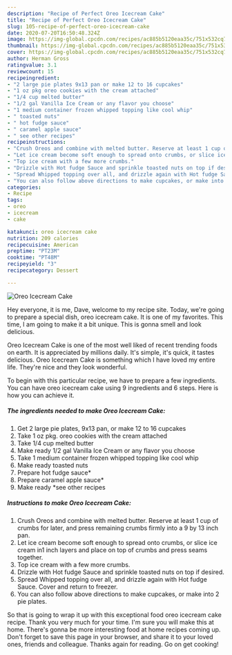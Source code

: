 ```yaml
---
description: "Recipe of Perfect Oreo Icecream Cake"
title: "Recipe of Perfect Oreo Icecream Cake"
slug: 105-recipe-of-perfect-oreo-icecream-cake
date: 2020-07-20T16:50:48.324Z
image: https://img-global.cpcdn.com/recipes/ac885b5120eaa35c/751x532cq70/oreo-icecream-cake-recipe-main-photo.jpg
thumbnail: https://img-global.cpcdn.com/recipes/ac885b5120eaa35c/751x532cq70/oreo-icecream-cake-recipe-main-photo.jpg
cover: https://img-global.cpcdn.com/recipes/ac885b5120eaa35c/751x532cq70/oreo-icecream-cake-recipe-main-photo.jpg
author: Herman Gross
ratingvalue: 3.1
reviewcount: 15
recipeingredient:
- "2 large pie plates 9x13 pan or make 12 to 16 cupcakes"
- "1 oz pkg oreo cookies with the cream attached"
- "1/4 cup melted butter"
- "1/2 gal Vanilla Ice Cream or any flavor you choose"
- "1 medium container frozen whipped topping like cool whip"
- " toasted nuts"
- " hot fudge sauce"
- " caramel apple sauce"
- " see other recipes"
recipeinstructions:
- "Crush Oreos and combine with melted butter. Reserve at least 1 cup of crumbs for later, and press remaining crumbs firmly into a 9 by 13 inch pan."
- "Let ice cream become soft enough to spread onto crumbs, or slice ice cream in1 inch layers and place on top of crumbs and press seams together."
- "Top ice cream with a few more crumbs."
- "Drizzle with Hot fudge Sauce and sprinkle toasted nuts on top if desired."
- "Spread Whipped topping over all, and drizzle again with Hot fudge Sauce. Cover and return to freezer."
- "You can also follow above directions to make cupcakes, or make into 2 pie plates."
categories:
- Recipe
tags:
- oreo
- icecream
- cake

katakunci: oreo icecream cake 
nutrition: 209 calories
recipecuisine: American
preptime: "PT23M"
cooktime: "PT48M"
recipeyield: "3"
recipecategory: Dessert

---
```



![Oreo Icecream Cake](https://img-global.cpcdn.com/recipes/ac885b5120eaa35c/751x532cq70/oreo-icecream-cake-recipe-main-photo.jpg)

Hey everyone, it is me, Dave, welcome to my recipe site. Today, we're going to prepare a special dish, oreo icecream cake. It is one of my favorites. This time, I am going to make it a bit unique. This is gonna smell and look delicious.

Oreo Icecream Cake is one of the most well liked of recent trending foods on earth. It is appreciated by millions daily. It's simple, it's quick, it tastes delicious. Oreo Icecream Cake is something which I have loved my entire life. They're nice and they look wonderful.




To begin with this particular recipe, we have to prepare a few ingredients. You can have oreo icecream cake using 9 ingredients and 6 steps. Here is how you can achieve it.

<!--inarticleads1-->

##### The ingredients needed to make Oreo Icecream Cake:

1. Get 2 large pie plates, 9x13 pan, or make 12 to 16 cupcakes
1. Take 1 oz pkg. oreo cookies with the cream attached
1. Take 1/4 cup melted butter
1. Make ready 1/2 gal Vanilla Ice Cream or any flavor you choose
1. Take 1 medium container frozen whipped topping like cool whip
1. Make ready  toasted nuts
1. Prepare  hot fudge sauce*
1. Prepare  caramel apple sauce*
1. Make ready  *see other recipes




<!--inarticleads2-->

##### Instructions to make Oreo Icecream Cake:

1. Crush Oreos and combine with melted butter. Reserve at least 1 cup of crumbs for later, and press remaining crumbs firmly into a 9 by 13 inch pan.
1. Let ice cream become soft enough to spread onto crumbs, or slice ice cream in1 inch layers and place on top of crumbs and press seams together.
1. Top ice cream with a few more crumbs.
1. Drizzle with Hot fudge Sauce and sprinkle toasted nuts on top if desired.
1. Spread Whipped topping over all, and drizzle again with Hot fudge Sauce. Cover and return to freezer.
1. You can also follow above directions to make cupcakes, or make into 2 pie plates.




So that is going to wrap it up with this exceptional food oreo icecream cake recipe. Thank you very much for your time. I'm sure you will make this at home. There's gonna be more interesting food at home recipes coming up. Don't forget to save this page in your browser, and share it to your loved ones, friends and colleague. Thanks again for reading. Go on get cooking!
